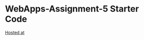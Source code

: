 # WebApps-Assignment-5 Starter Code
[Hosted at](https://44-563-web-apps-s22.github.io/webapps-s22-assignment-5-manoj5308/birds.html)